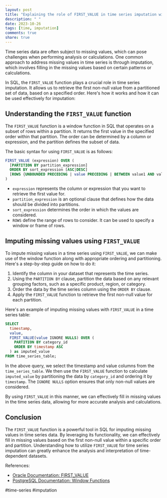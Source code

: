 ```yaml
---
layout: post
title: "Explaining the role of FIRST_VALUE in time series imputation with SQL"
description: " "
date: 2023-10-26
tags: [time, imputation]
comments: true
share: true
---
```


Time series data are often subject to missing values, which can pose challenges when performing analysis or calculations. One common approach to address missing values in time series is through imputation, which involves filling in the missing values based on certain patterns or calculations.

In SQL, the `FIRST_VALUE` function plays a crucial role in time series imputation. It allows us to retrieve the first non-null value from a partitioned set of data, based on a specified order. Here's how it works and how it can be used effectively for imputation:

## Understanding the `FIRST_VALUE` function

The `FIRST_VALUE` function is a window function in SQL that operates on a subset of rows within a partition. It returns the first value in the specified order within that partition. The order can be determined by a column or expression, and the partition defines the subset of data.

The basic syntax for using `FIRST_VALUE` is as follows:

```sql
FIRST_VALUE (expression) OVER (
  [PARTITION BY partition_expression]
  ORDER BY sort_expression [ASC|DESC]
  [ROWS {UNBOUNDED PRECEDING | value PRECEDING | BETWEEN value1 AND value2}]
)
```

- `expression` represents the column or expression that you want to retrieve the first value for.
- `partition_expression` is an optional clause that defines how the data should be divided into partitions.
- `sort_expression` determines the order in which the values are considered.
- `ROWS` define the range of rows to consider. It can be used to specify a window or frame of rows.

## Imputing missing values using `FIRST_VALUE`

To impute missing values in a time series using `FIRST_VALUE`, we can make use of the window function along with appropriate ordering and partitioning. Here's a step-by-step guide on how to do it:

1. Identify the column in your dataset that represents the time series.
2. Using the `PARTITION BY` clause, partition the data based on any relevant grouping factors, such as a specific product, region, or category.
3. Order the data by the time series column using the `ORDER BY` clause.
4. Apply the `FIRST_VALUE` function to retrieve the first non-null value for each partition.

Here's an example of imputing missing values with `FIRST_VALUE` in a time series table:

```sql
SELECT 
  timestamp, 
  value, 
  FIRST_VALUE(value IGNORE NULLS) OVER (
    PARTITION BY category_id 
    ORDER BY timestamp ASC
  ) as imputed_value
FROM time_series_table;
```

In the above query, we select the timestamp and value columns from the `time_series_table`. We then use the `FIRST_VALUE` function to calculate `imputed_value` by partitioning the data by `category_id` and ordering it by `timestamp`. The `IGNORE NULLS` option ensures that only non-null values are considered.

By using `FIRST_VALUE` in this manner, we can effectively fill in missing values in the time series data, allowing for more accurate analysis and calculations.

## Conclusion

The `FIRST_VALUE` function is a powerful tool in SQL for imputing missing values in time series data. By leveraging its functionality, we can effectively fill in missing values based on the first non-null value within a specific order and partition. Understanding how to utilize `FIRST_VALUE` for time series imputation can greatly enhance the analysis and interpretation of time-dependent datasets.

References:
- [Oracle Documentation: FIRST_VALUE](https://docs.oracle.com/database/121/SQLRF/functions046.htm)
- [PostgreSQL Documentation: Window Functions](https://www.postgresql.org/docs/current/tutorial-window.html) 

#time-series #imputation